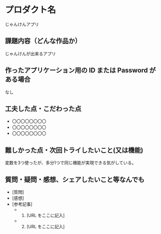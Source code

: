# プロダクト名

じゃんけんアプリ

## 課題内容（どんな作品か）

じゃんけんが出来るアプリ

## 作ったアプリケーション用の ID または Password がある場合

なし

## 工夫した点・こだわった点

- 〇〇〇〇〇〇〇〇
- 〇〇〇〇〇〇〇〇
- 〇〇〇〇〇〇〇〇

## 難しかった点・次回トライしたいこと(又は機能)

変数を3つ使ったが、多分1つで同じ機能が実現できる気がしている。

## 質問・疑問・感想、シェアしたいこと等なんでも

- [質問]
- [感想]
- [参考記事]
  - 1. [URL をここに記入]
  - 2. [URL をここに記入]
